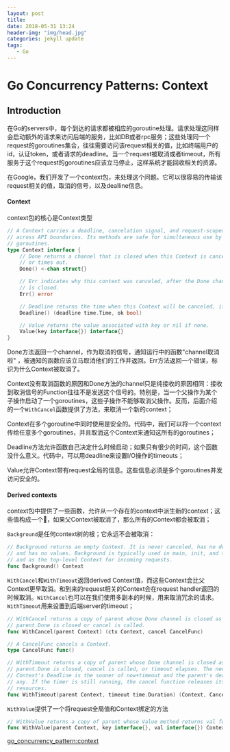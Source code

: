 ```yaml
---
layout: post
title: 
date: 2018-05-31 13:24
header-img: "img/head.jpg"
categories: jekyll update
tags:
   - Go
---
```


# Go Concurrency Patterns: Context

## Introduction

在Go的servers中，每个到达的请求都被相应的goroutine处理。请求处理这同样会启动额外的请求来访问后端的服务，比如DB或者rpc服务；这些处理同一个request的goroutines集合，往往需要访问该request相关的值，比如终端用户的id，认证token，或者请求的deadline。当一个request被取消或者timeout，所有服务于这个request的goroutines应该立马停止，这样系统才能回收相关的资源。

在Google，我们开发了一个context包，来处理这个问题。它可以很容易的传输该request相关的值，取消的信号，以及dealline信息。

#### Context

context包的核心是Context类型

```go
// A Context carries a deadline, cancelation signal, and request-scoped values
// across API boundaries. Its methods are safe for simultaneous use by multiple
// goroutines.
type Context interface {
    // Done returns a channel that is closed when this Context is canceled
    // or times out.
    Done() <-chan struct{}

    // Err indicates why this context was canceled, after the Done channel
    // is closed.
    Err() error

    // Deadline returns the time when this Context will be canceled, if any.
    Deadline() (deadline time.Time, ok bool)

    // Value returns the value associated with key or nil if none.
    Value(key interface{}) interface{}
}
```

Done方法返回一个channel，作为取消的信号，通知运行中的函数"channel取消啦" ，被通知的函数应该立马取消他们的工作并返回。Err方法返回一个错误，标识为什么Context被取消了。

Context没有取消函数的原因和Done方法的channel只是纯接收的原因相同：接收到取消信号的Function往往不是发送这个信号的。特别是，当一个父操作为某个子操作启动了一个goroutines，这些子操作不能够取消父操作。反而，后面介绍的一个`WithCancel`函数提供了方法，来取消一个新的context；

Context在多个goroutine中同时使用是安全的。代码中，我们可以将一个context传给任意多个goroutines，并且取消这个Context来通知这所有的goroutines；

Deadline方法允许函数自己决定什么时候启动；如果只有很少的时间，这个函数没什么意义。代码中，可以用deadline来设置I/O操作的timeouts；

Value允许Context带有request全局的信息。这些信息必须是多个goroutines并发访问安全的。

#### Derived contexts

context包中提供了一些函数，允许从一个存在的context中派生新的context；这些值构成一个🌲，如果父Context被取消了，那么所有的Context都会被取消；

`Background`是任何context树的根；它永远不会被取消：

```go
// Background returns an empty Context. It is never canceled, has no deadline,
// and has no values. Background is typically used in main, init, and tests,
// and as the top-level Context for incoming requests.
func Background() Context
```

`WithCancel`和`WithTimeout`返回derived Context值，而这些Context会比父Context更早取消。和到来的request相关的Context会在request handler返回的时候取消。`WithCancel`也可以在我们使用多副本的时候，用来取消冗余的请求。`WithTimeout`用来设置到后端server的timeout；

```go
// WithCancel returns a copy of parent whose Done channel is closed as soon as
// parent.Done is closed or cancel is called.
func WithCancel(parent Context) (ctx Context, cancel CancelFunc)

// A CancelFunc cancels a Context.
type CancelFunc func()

// WithTimeout returns a copy of parent whose Done channel is closed as soon as
// parent.Done is closed, cancel is called, or timeout elapses. The new
// Context's Deadline is the sooner of now+timeout and the parent's deadline, if
// any. If the timer is still running, the cancel function releases its
// resources.
func WithTimeout(parent Context, timeout time.Duration) (Context, CancelFunc)
```

`WithValue`提供了一个将request全局值和Context绑定的方法

```go
// WithValue returns a copy of parent whose Value method returns val for key.
func WithValue(parent Context, key interface{}, val interface{}) Context
```

[go_concurrency_pattern:context](https://blog.golang.org/context)